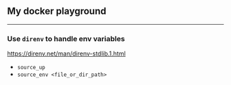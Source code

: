 ## My docker playground

---

### Use `direnv` to handle env variables

https://direnv.net/man/direnv-stdlib.1.html

- `source_up`
- `source_env <file_or_dir_path>`
